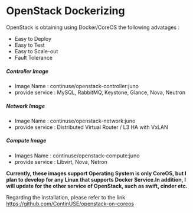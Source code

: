 # OpenStack Dockerizing
OpenStack is obtaining using Docker/CoreOS the following advatages :
* Easy to Deploy
* Easy to Test
* Easy to Scale-out
* Fault Tolerance

##### Controller Image
* Image Name : continuse/openstack-controller:juno
* provide service : MySQL, RabbitMQ, Keystone, Glance, Nova, Neutron

##### Network Image
* Image Name : continuse/openstack-network:juno
* provide service : Distributed Virtual Router / L3 HA with VxLAN

##### Compute Image
* Images Name : continuse/openstack-compute:juno
* provide service : Libvirt, Nova, Netron

**Currently, these images support Operating System is only  CoreOS, but I plan to develop for any Linux that supports Docker Service.In addition, I will update for the other service of OpenStack, such as swift, cinder etc.**

Regarding the installation, please refer to the link 
https://github.com/ContinUSE/openstack-on-coreos

